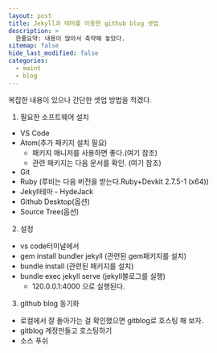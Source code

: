 ```yaml
---
layout: post
title: Jekyll과 테마를 이용한 github blog 셋업
description: >
  한줄요약: 내용이 많아서 축약해 놓았다.
sitemap: false
hide_last_modified: false
categories:
  - maint
  - blog
---
```



복잡한 내용이 있으나 간단한 셋업 방법을 적겠다.

1. 필요한 소프트웨어 설치
  - VS Code
  - Atom(추가 패키지 설치 필요)
    - 패키지 매니저를 사용하면 좋다.(여기 참조)
    - 관련 패키지는 다음 문서를 확인. (여기 참조)
  - Git
  - Ruby (루비는 다음 버전을 받는다.Ruby+Devkit 2.7.5-1 (x64))
  - Jekyll테마 - HydeJack
  - Github Desktop(옵션)
  - Source Tree(옵션)


2. 설정
  - vs code터미널에서
  - gem install bundler jekyll (관련된 gem패키지를 설치)
  - bundle install (관련된 패키지를 설치)
  - bundle exec jekyll serve (jekyll블로그를 실행)
    - 120.0.0.1:4000 으로 실행된다.

3. github blog 동기화
  - 로컬에서 잘 돌아가는 걸 확인했으면 gitblog로 호스팅 해 보자.
  - gitblog 계정만들고 호스팅하기
  - 소스 푸쉬
